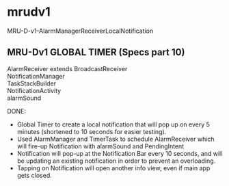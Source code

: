 # mrudv1
MRU-D-v1-AlarmManagerReceiverLocalNotification

MRU-Dv1 GLOBAL TIMER (Specs part 10)
------------------------------------
AlarmReceiver extends BroadcastReceiver  
NotificationManager  
TaskStackBuilder  
NotificationActivity  
alarmSound   

DONE:
+ Global Timer to create a local notification that will pop up on every 5 minutes (shortened to 10 seconds for easier testing).
+ Used AlarmManager and TimerTask to schedule AlarmReceiver which will fire-up Notification with alarmSound and PendingIntent
+ Notification will pop-up at the Notification Bar every 10 seconds, and will be updating an existing notification in order to prevent an overloading.
+ Tapping on Notification will open another info view, even if main app gets closed.
